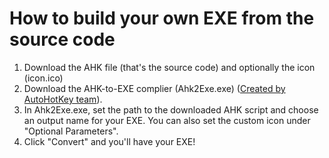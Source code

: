 # How to build your own EXE from the source code
1. Download the AHK file (that's the source code) and optionally the icon (icon.ico)
2. Download the AHK-to-EXE complier (Ahk2Exe.exe) ([Created by AutoHotKey team](https://github.com/AutoHotkey/Ahk2Exe)).
3. In Ahk2Exe.exe, set the path to the downloaded AHK script and choose an output name for your EXE. You can also set the custom icon under "Optional Parameters".
4. Click "Convert" and you'll have your EXE!

